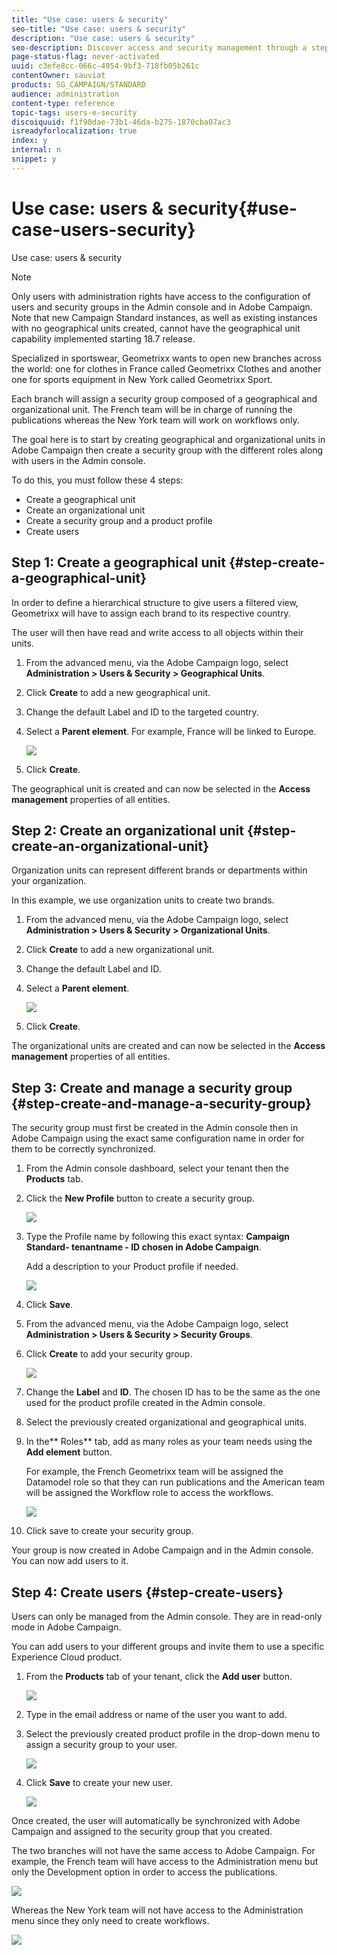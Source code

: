 ```yaml
---
title: "Use case: users & security"
seo-title: "Use case: users & security"
description: "Use case: users & security"
seo-description: Discover access and security management through a step-by-step use case.
page-status-flag: never-activated
uuid: c3efe8cc-066c-4954-9bf3-718fb05b261c
contentOwner: sauviat
products: SG_CAMPAIGN/STANDARD
audience: administration
content-type: reference
topic-tags: users-e-security
discoiquuid: f1f90dae-73b1-46da-b275-1870cba07ac3
isreadyforlocalization: true
index: y
internal: n
snippet: y
---
```


# Use case: users & security{#use-case-users-security}

Use case: users & security

>[!NOTE]
>
>Only users with administration rights have access to the configuration of users and security groups in the Admin console and in Adobe Campaign. Note that new Campaign Standard instances, as well as existing instances with no geographical units created, cannot have the geographical unit capability implemented starting 18.7 release.

Specialized in sportswear, Geometrixx wants to open new branches across the world: one for clothes in France called Geometrixx Clothes and another one for sports equipment in New York called Geometrixx Sport.

Each branch will assign a security group composed of a geographical and organizational unit. The French team will be in charge of running the publications whereas the New York team will work on workflows only.

The goal here is to start by creating geographical and organizational units in Adobe Campaign then create a security group with the different roles along with users in the Admin console.

To do this, you must follow these 4 steps:

* Create a geographical unit
* Create an organizational unit
* Create a security group and a product profile
* Create users

## Step 1: Create a geographical unit {#step-create-a-geographical-unit}

In order to define a hierarchical structure to give users a filtered view, Geometrixx will have to assign each brand to its respective country.

The user will then have read and write access to all objects within their units.

1. From the advanced menu, via the Adobe Campaign logo, select **Administration > Users & Security > Geographical Units**.
1. Click **Create** to add a new geographical unit.
1. Change the default Label and ID to the targeted country.
1. Select a **Parent element**. For example, France will be linked to Europe.

   ![](assets/geo_unit_1.png)

1. Click **Create**.

The geographical unit is created and can now be selected in the **Access management** properties of all entities.

## Step 2: Create an organizational unit {#step-create-an-organizational-unit}

Organization units can represent different brands or departments within your organization.

In this example, we use organization units to create two brands.

1. From the advanced menu, via the Adobe Campaign logo, select **Administration > Users & Security > Organizational Units**.
1. Click **Create** to add a new organizational unit.
1. Change the default Label and ID.
1. Select a **Parent element**.

   ![](assets/org_unit_2.png)

1. Click **Create**.

The organizational units are created and can now be selected in the **Access management** properties of all entities.

## Step 3: Create and manage a security group {#step-create-and-manage-a-security-group}

The security group must first be created in the Admin console then in Adobe Campaign using the exact same configuration name in order for them to be correctly synchronized.

1. From the Admin console dashboard, select your tenant then the **Products** tab.
1. Click the **New Profile** button to create a security group.

   ![](assets/create_security_1.png)

1. Type the Profile name by following this exact syntax: **Campaign Standard- tenantname - ID chosen in Adobe Campaign**.

   Add a description to your Product profile if needed.

   ![](assets/create_security_2.png)

1. Click **Save**.
1. From the advanced menu, via the Adobe Campaign logo, select **Administration > Users & Security > Security Groups**.
1. Click **Create** to add your security group.

   ![](assets/create_security_4.png)

1. Change the **Label** and **ID**. The chosen ID has to be the same as the one used for the product profile created in the Admin console.
1. Select the previously created organizational and geographical units.
1. In the** Roles** tab, add as many roles as your team needs using the **Add element** button.

   For example, the French Geometrixx team will be assigned the Datamodel role so that they can run publications and the American team will be assigned the Workflow role to access the workflows.

   ![](assets/create_security_5.png)

1. Click save to create your security group.

Your group is now created in Adobe Campaign and in the Admin console. You can now add users to it.

## Step 4: Create users {#step-create-users}

Users can only be managed from the Admin console. They are in read-only mode in Adobe Campaign.

You can add users to your different groups and invite them to use a specific Experience Cloud product.

1. From the **Products** tab of your tenant, click the **Add user** button.

   ![](assets/create_user_1.png)

1. Type in the email address or name of the user you want to add.
1. Select the previously created product profile in the drop-down menu to assign a security group to your user.

   ![](assets/create_user_3.png)

1. Click **Save** to create your new user. 

   ![](assets/create_user_2.png)

Once created, the user will automatically be synchronized with Adobe Campaign and assigned to the security group that you created.

The two branches will not have the same access to Adobe Campaign. For example, the French team will have access to the Administration menu but only the Development option in order to access the publications.

![](assets/create_user_4.png)

Whereas the New York team will not have access to the Administration menu since they only need to create workflows. 

![](assets/create_user_6.png)

